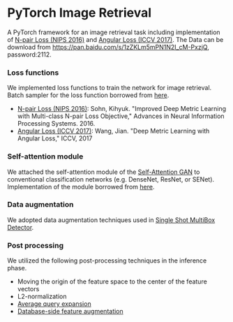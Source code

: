 # PyTorch Image Retrieval  
A PyTorch framework for an image retrieval task including implementation of [N-pair Loss (NIPS 2016)](http://papers.nips.cc/paper/6199-improved-deep-metric-learning-with-multi-class-n-pair-loss-objective) and [Angular Loss (ICCV 2017)](https://arxiv.org/pdf/1708.01682.pdf). The Data can be download from https://pan.baidu.com/s/1zZKLm5mPN1N2I_cM-PxzjQ, password:2112.

### Loss functions
We implemented loss functions to train the network for image retrieval.  
Batch sampler for the loss function borrowed from [here](https://github.com/adambielski/siamese-triplet).
- [N-pair Loss (NIPS 2016)](http://papers.nips.cc/paper/6199-improved-deep-metric-learning-with-multi-class-n-pair-loss-objective): Sohn, Kihyuk. "Improved Deep Metric Learning with Multi-class N-pair Loss Objective," Advances in Neural Information
    Processing Systems. 2016.
- [Angular Loss (ICCV 2017)](https://arxiv.org/pdf/1708.01682.pdf): Wang, Jian. "Deep Metric Learning with Angular Loss," ICCV, 2017

### Self-attention module
We attached the self-attention module of the [Self-Attention GAN](https://arxiv.org/abs/1805.08318) to conventional classification networks (e.g. DenseNet, ResNet, or SENet).  
Implementation of the module borrowed from [here](https://github.com/heykeetae/Self-Attention-GAN).

### Data augmentation
We adopted data augmentation techniques used in [Single Shot MultiBox Detector](https://arxiv.org/abs/1512.02325).

### Post processing
We utilized the following post-processing techniques in the inference phase.
- Moving the origin of the feature space to the center of the feature vectors
- L2-normalization
- [Average query expansion](https://www.robots.ox.ac.uk/~vgg/publications/papers/chum07b.pdf)
- [Database-side feature augmentation](https://arxiv.org/pdf/1610.07940.pdf)
